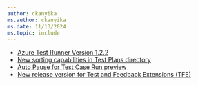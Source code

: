 ```yaml
---
author: ckanyika
ms.author: ckanyika
ms.date: 11/13/2024
ms.topic: include
---
```

 
- [Azure Test Runner Version 1.2.2](#azure-test-runner-version-122)
- [New sorting capabilities in Test Plans directory](#new-sorting-capabilities-in-test-plans-directory) 
- [Auto Pause for Test Case Run preview](#auto-pause-for-test-case-run-preview)
- [New release version for Test and Feedback Extensions (TFE)](#new-release-version-for-test-and-feedback-extensions-tfe)